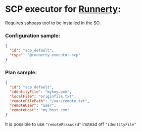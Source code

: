 # SCP executor for [Runnerty]:
Requires sshpass tool to be installed in the SO.

### Configuration sample:
```json
{
  "id": "scp_default",
  "type": "@runnerty-executor-scp"
}
```

### Plan sample:
```json
{
  "id": "scp_default",
  "identityFile": "mykey.pem",
  "localFile": "originfile.txt",
  "remoteFilePath": "/var/remote.txt",
  "remoteUser": "user",
  "remoteHost": "my.host.com"
}
```

It is possible to use ```"remotePassword"``` instead off ```"identityFile"```


[Runnerty]: http://www.runnerty.io
